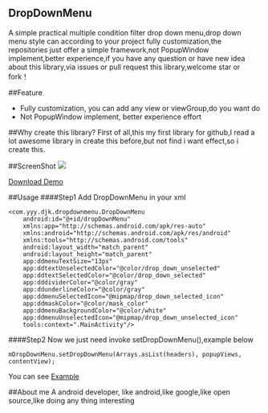 ## DropDownMenu

A simple practical multiple condition filter drop down menu,drop down menu style can according to your project fully customization,the repositories just offer a simple framework,not PopupWindow implement,better experience,if you have any question or have new idea about this library,via issues or pull request this library,welcome star or fork！

##Feature
 - Fully customization, you can add any view or viewGroup,do you want do
 - Not PopupWindow implement, better experience effort

##Why create this library?
First of all,this my first library for github,I read a lot awesome library in create this before,but not find i want effect,so i create this.

##ScreenShot
<img src="https://raw.githubusercontent.com/dongjunkun/DropDownMenu/master/art/simple.gif"/>

<a href="https://raw.githubusercontent.com/dongjunkun/DropDownMenu/master/app/build/outputs/apk/app-debug.apk">Download Demo</a>

##Usage
####Step1
Add DropDownMenu in your xml
```
<com.yyy.djk.dropdownmenu.DropDownMenu
    android:id="@+id/dropDownMenu"
    xmlns:app="http://schemas.android.com/apk/res-auto"
    xmlns:android="http://schemas.android.com/apk/res/android"
    xmlns:tools="http://schemas.android.com/tools"
    android:layout_width="match_parent"
    android:layout_height="match_parent"
    app:ddmenuTextSize="13px"
    app:ddtextUnselectedColor="@color/drop_down_unselected"
    app:ddtextSelectedColor="@color/drop_down_selected"
    app:dddividerColor="@color/gray"
    app:ddunderlineColor="@color/gray"
    app:ddmenuSelectedIcon="@mipmap/drop_down_selected_icon"
    app:ddmaskColor="@color/mask_color"
    app:ddmenuBackgroundColor="@color/white"
    app:ddmenuUnselectedIcon="@mipmap/drop_down_unselected_icon"
    tools:context=".MainActivity"/>
```

####Step2
Now we just need invoke setDropDownMenu(),example below
```
mDropDownMenu.setDropDownMenu(Arrays.asList(headers), popupViews, contentView);
```

You can see <a href="https://github.com/dongjunkun/DropDownMenu/blob/master/app/src/main/java/com/yyy/djk/dropdownmenu/MainActivity.java">Example</a>

##About me
A android developer, like android,like google,like open source,like doing any thing interesting
